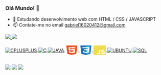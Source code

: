 ### Olá Mundo! 👋

- 🌱 Estudando desenvolvimento web com HTML / CSS / JAVASCRIPT
- 📫 Contate-me no email gabriel16020412@gmail.com

<div>
  <a href="https://github.com/Gabriel160204">
  <img height="180em" src="https://github-readme-stats.vercel.app/api?username=Gabriel160204&show_icons=true&theme=tokyonight&include_all_commits=true&count_private=true"/>
  <img height="180em" src="https://github-readme-stats.vercel.app/api/top-langs/?username=Gabriel160204&layout=compact&langs_count=6&theme=tokyonight"/>
</div>
  <div style="display: inline_block"><br>
    <img align="center" alt="CPLUSPLUS" height="30" width="40" src="https://cdn.worldvectorlogo.com/logos/c.svg">
  <img align="center" alt="C" height="30" width="40" src="https://cdn.worldvectorlogo.com/logos/c-1.svg">
 <img align="center" alt="JAVA" height="30" width="40" src="https://cdn.worldvectorlogo.com/logos/java-4.svg">
  <img align="center" alt="HTML" height="30" width="40" src="https://raw.githubusercontent.com/devicons/devicon/master/icons/html5/html5-original.svg">
  <img align="center" alt="CSS" height="30" width="40" src="https://raw.githubusercontent.com/devicons/devicon/master/icons/css3/css3-original.svg">
  <img align="center" alt="Js" height="30" width="40" src="https://raw.githubusercontent.com/devicons/devicon/master/icons/javascript/javascript-plain.svg">
  <img align="center" alt="UBUNTU" height="30" width="40" src="https://cdn.worldvectorlogo.com/logos/ubuntu-4.svg">
  <img align="center" alt="SQL" height="30" width="40" src="https://cdn.worldvectorlogo.com/logos/mysql-6.svg">
          
</div>
 
##
 
<div> 
  <a href = "mailto:gabriel16020412@gmail.com"><img src="https://img.shields.io/badge/-Gmail-%23333?style=for-the-badge&logo=gmail&logoColor=white" target="_blank"></a>
 <a href="https://discordapp.com/users/1035941507074641990" target="_blank" rel="external"><img src="https://img.shields.io/badge/Discord-7289DA?style=for-the-badge&logo=discord&logoColor=white" target="_blank" rel="external"></a>
  <a href="https://www.linkedin.com/in/gabriel-eduardo-7337251a6/" target="_blank"><img src="https://img.shields.io/badge/-LinkedIn-%230077B5?style=for-the-badge&logo=linkedin&logoColor=white" target="_blank"></a> 
